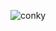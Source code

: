 ![conky](https://user-images.githubusercontent.com/1917608/37242153-aa097e60-2464-11e8-8d5f-eabcfb680bf9.png)
